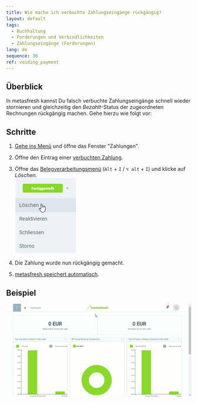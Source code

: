 ```yaml
---
title: Wie mache ich verbuchte Zahlungseingänge rückgängig?
layout: default
tags:
  - Buchhaltung
  - Forderungen und Verbindlichkeiten
  - Zahlungseingänge (Forderungen)
lang: de
sequence: 30
ref: voiding_payment
---
```


## Überblick
In metasfresh kannst Du falsch verbuchte Zahlungseingänge schnell wieder stornieren und gleichzeitig den *Bezahlt*-Status der zugeordneten Rechnungen rückgängig machen. Gehe hierzu wie folgt vor:

## Schritte
1. [Gehe ins Menü](Menu) und öffne das Fenster "Zahlungen".
1. Öffne den Eintrag einer [verbuchten Zahlung](Einzelner_Zahlungseingang).
1. Öffne das [Belegverarbeitungsmenü](AktionStarten#belegverarbeitung) (`Alt` + `I` / `⌥ alt` + `I`) und klicke auf *Löschen*.<br>
![](assets/Belegstatus_Loeschen.png)

1. Die Zahlung wurde nun rückgängig gemacht.
1. [metasfresh speichert automatisch](Speicheranzeige).

## Beispiel
![](assets/Zahlung_stornieren.gif)

